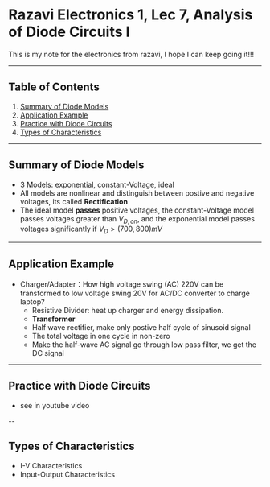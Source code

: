 # Razavi Electronics 1, Lec 7, Analysis of Diode Circuits I

This is my note for the electronics from razavi, I hope I can keep going it!!!

---

## Table of Contents

1. [Summary of Diode Models](#summary-of-diode-models)
2. [Application Example](#application-example)
3. [Practice with Diode Circuits](#practice-with-diode-circuits)
4. [Types of Characteristics](#types-of-characteristics)

---
## Summary of Diode Models
+ 3 Models: exponential, constant-Voltage, ideal 
+ All models are nonlinear and distinguish between  postive and negative voltages, its called **Rectification**
+ The ideal model **passes** positive voltages, the constant-Voltage model passes voltages greater than $V_{D, on}$, and the exponential model passes voltages significantly if $V_D > (700, 800)mV$

---
## Application Example
+ Charger/Adapter：How high voltage swing (AC) 220V can be transformed to low voltage swing 20V for AC/DC converter to charge laptop?
    + Resistive Divider: heat up charger and energy dissipation.
    + **Transformer**
    + Half wave rectifier, make only postive half cycle of sinusoid signal
    + The total voltage in one cycle in non-zero 
    + Make the half-wave AC signal go through low pass filter, we get the DC signal 
---
## Practice with Diode Circuits
+ see in youtube video

--
## Types of Characteristics
+ I-V Characteristics
+ Input-Output Characteristics


